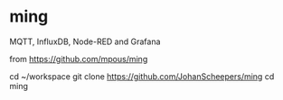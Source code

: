 # ming
MQTT, InfluxDB, Node-RED and Grafana

from https://github.com/mpous/ming


cd ~/workspace
git clone https://github.com/JohanScheepers/ming
cd ming
